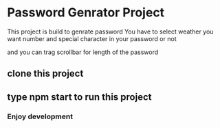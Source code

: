 # Password Genrator Project

This project is build to genrate password
You have to select weather you want number and special character in your password or not

and you can trag scrollbar for length of the password
## clone this project
## type npm start to run this project 
### Enjoy development 
